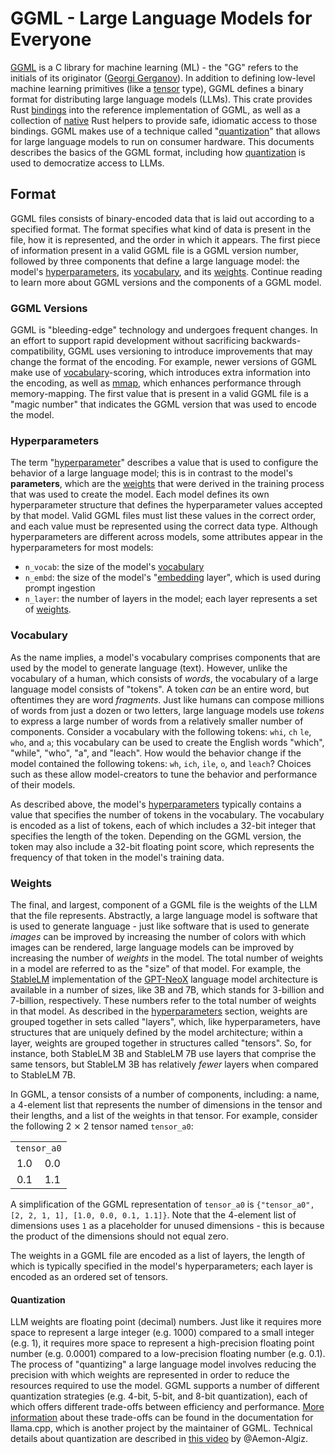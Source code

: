 # GGML - Large Language Models for Everyone

[GGML](https://github.com/ggerganov/ggml) is a C library for machine learning
(ML) - the "GG" refers to the initials of its originator
([Georgi Gerganov](https://ggerganov.com/)). In addition to defining low-level
machine learning primitives (like a [tensor](#weights) type), GGML defines a
binary format for distributing large language models (LLMs). This crate provides
Rust [bindings](sys) into the reference implementation of GGML, as well as a
collection of [native](src) Rust helpers to provide safe, idiomatic access to
those bindings. GGML makes use of a technique called
"[quantization](<https://en.wikipedia.org/wiki/Quantization_(signal_processing)>)"
that allows for large language models to run on consumer hardware. This
documents describes the basics of the GGML format, including how
[quantization](#quantization) is used to democratize access to LLMs.

## Format

GGML files consists of binary-encoded data that is laid out according to a
specified format. The format specifies what kind of data is present in the file,
how it is represented, and the order in which it appears. The first piece of
information present in a valid GGML file is a GGML version number, followed by
three components that define a large language model: the model's
[hyperparameters](#hyperparameters), its [vocabulary](#vocabulary), and its
[weights](#weights). Continue reading to learn more about GGML versions and the
components of a GGML model.

### GGML Versions

GGML is "bleeding-edge" technology and undergoes frequent changes. In an effort
to support rapid development without sacrificing backwards-compatibility, GGML
uses versioning to introduce improvements that may change the format of the
encoding. For example, newer versions of GGML make use of
[vocabulary](#vocabulary)-scoring, which introduces extra information into the
encoding, as well as [mmap](https://en.wikipedia.org/wiki/Mmap), which enhances
performance through memory-mapping. The first value that is present in a valid
GGML file is a "magic number" that indicates the GGML version that was used to
encode the model.

### Hyperparameters

The term
"[hyperparameter](<https://en.wikipedia.org/wiki/Hyperparameter_(machine_learning)>)"
describes a value that is used to configure the behavior of a large language
model; this is in contrast to the model's **parameters**, which are the
[weights](#weights) that were derived in the training process that was used to
create the model. Each model defines its own hyperparameter structure that
defines the hyperparameter values accepted by that model. Valid GGML files must
list these values in the correct order, and each value must be represented using
the correct data type. Although hyperparameters are different across models,
some attributes appear in the hyperparameters for most models:

- `n_vocab`: the size of the model's [vocabulary](#vocabulary)
- `n_embd`: the size of the model's
  "[embedding](https://en.wikipedia.org/wiki/Word_embedding) layer", which is
  used during prompt ingestion
- `n_layer`: the number of layers in the model; each layer represents a set of
  [weights](#weights).

### Vocabulary

As the name implies, a model's vocabulary comprises components that are used by
the model to generate language (text). However, unlike the vocabulary of a
human, which consists of _words_, the vocabulary of a large language model
consists of "tokens". A token _can_ be an entire word, but oftentimes they are
word _fragments_. Just like humans can compose millions of words from just a
dozen or two letters, large language models use _tokens_ to express a large
number of words from a relatively smaller number of components. Consider a
vocabulary with the following tokens: `whi`, `ch` `le`, `who`, and `a`; this
vocabulary can be used to create the English words "which", "while", "who", "a",
and "leach". How would the behavior change if the model contained the following
tokens: `wh`, `ich`, `ile`, `o`, and `leach`? Choices such as these allow
model-creators to tune the behavior and performance of their models.

As described above, the model's [hyperparameters](#hyperparameters) typically
contains a value that specifies the number of tokens in the vocabulary. The
vocabulary is encoded as a list of tokens, each of which includes a 32-bit
integer that specifies the length of the token. Depending on the GGML version,
the token may also include a 32-bit floating point score, which represents the
frequency of that token in the model's training data.

### Weights

The final, and largest, component of a GGML file is the weights of the LLM that
the file represents. Abstractly, a large language model is software that is used
to generate language - just like software that is used to generate _images_ can
be improved by increasing the number of colors with which images can be
rendered, large language models can be improved by increasing the number of
_weights_ in the model. The total number of weights in a model are referred to
as the "size" of that model. For example, the
[StableLM](https://github.com/Stability-AI/StableLM) implementation of the
[GPT-NeoX](https://github.com/EleutherAI/gpt-neox) language model architecture
is available in a number of sizes, like 3B and 7B, which stands for 3-billion
and 7-billion, respectively. These numbers refer to the total number of weights
in that model. As described in the [hyperparameters](#hyperparameters) section,
weights are grouped together in sets called "layers", which, like
hyperparameters, have structures that are uniquely defined by the model
architecture; within a layer, weights are grouped together in structures called
"tensors". So, for instance, both StableLM 3B and StableLM 7B use layers that
comprise the same tensors, but StableLM 3B has relatively _fewer_ layers when
compared to StableLM 7B.

In GGML, a tensor consists of a number of components, including: a name, a
4-element list that represents the number of dimensions in the tensor and their
lengths, and a list of the weights in that tensor. For example, consider the
following 2 ⨯ 2 tensor named `tensor_a0`:

<table style="text-align: center">
  <tr>
    <td colspan="2"><code>tensor_a0</code></td>
  </tr>
  <tr>
    <td>1.0</td>
    <td>0.0</td>
  </tr>
  <tr>
    <td>0.1</td>
    <td>1.1</td>
  </tr>
</table>

A simplification of the GGML representation of `tensor_a0` is
`{"tensor_a0", [2, 2, 1, 1], [1.0, 0.0, 0.1, 1.1]}`. Note that the 4-element
list of dimensions uses `1` as a placeholder for unused dimensions - this is
because the product of the dimensions should not equal zero.

The weights in a GGML file are encoded as a list of layers, the length of which
is typically specified in the model's hyperparameters; each layer is encoded as
an ordered set of tensors.

#### Quantization

LLM weights are floating point (decimal) numbers. Just like it requires more
space to represent a large integer (e.g. 1000) compared to a small integer (e.g.
1), it requires more space to represent a high-precision floating point number
(e.g. 0.0001) compared to a low-precision floating number (e.g. 0.1). The
process of "quantizing" a large language model involves reducing the precision
with which weights are represented in order to reduce the resources required to
use the model. GGML supports a number of different quantization strategies (e.g.
4-bit, 5-bit, and 8-bit quantization), each of which offers different trade-offs
between efficiency and performance.
[More information](https://github.com/ggerganov/llama.cpp#quantization) about
these trade-offs can be found in the documentation for llama.cpp, which is
another project by the maintainer of GGML. Technical details about quantization
are described in [this video](https://www.youtube.com/watch?v=mii-xFaPCrA) by
@Aemon-Algiz.
